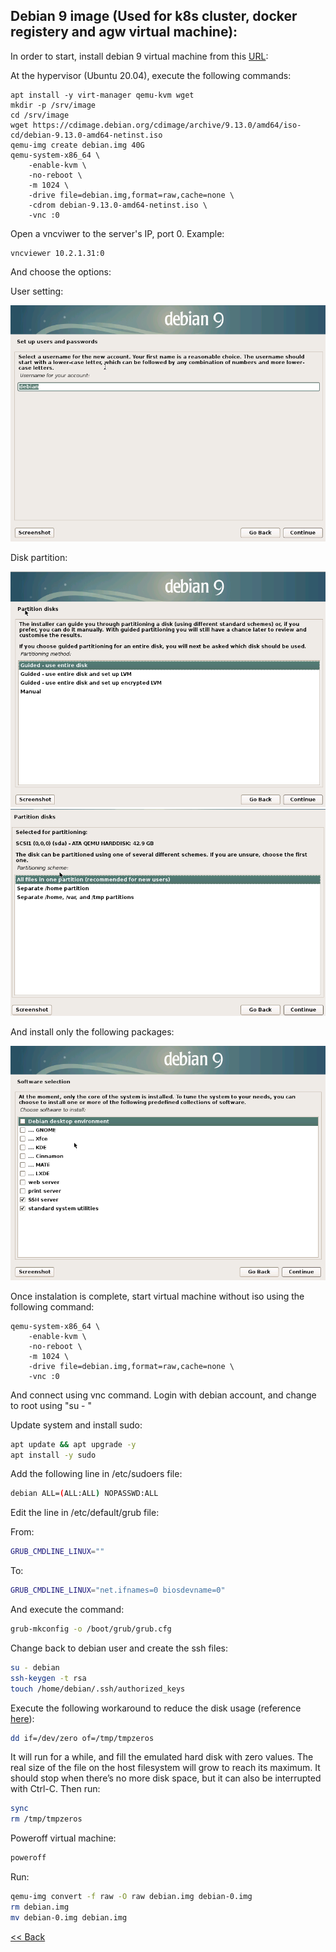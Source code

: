 ## Debian 9 image (Used for k8s cluster, docker registery and agw virtual machine):

In order to start, install debian 9 virtual machine  from this [URL](https://cdimage.debian.org/cdimage/archive/9.13.0/amd64/iso-cd/debian-9.13.0-amd64-netinst.iso):

At the hypervisor (Ubuntu 20.04), execute the following commands:

```shell
apt install -y virt-manager qemu-kvm wget 
mkdir -p /srv/image
cd /srv/image
wget https://cdimage.debian.org/cdimage/archive/9.13.0/amd64/iso-cd/debian-9.13.0-amd64-netinst.iso
qemu-img create debian.img 40G
qemu-system-x86_64 \
    -enable-kvm \
    -no-reboot \
    -m 1024 \
    -drive file=debian.img,format=raw,cache=none \
    -cdrom debian-9.13.0-amd64-netinst.iso \
    -vnc :0
```

Open a vncviwer to the server's IP, port 0. Example:

```shell
vncviewer 10.2.1.31:0
```

And choose the options:


User setting:

![image](images/debian_install_10.png)


Disk partition:

![image](images/debian_install_13.png)
![image](images/debian_install_14.png)


And install only the following packages:

![image](images/debian_install_15.png)


Once instalation is complete, start virtual machine without iso using the following command:
```shell
qemu-system-x86_64 \
    -enable-kvm \
    -no-reboot \
    -m 1024 \
    -drive file=debian.img,format=raw,cache=none \
    -vnc :0
```

And connect using vnc command. Login with debian account, and change to root using "su - "

Update system and install sudo:
```bash 
apt update && apt upgrade -y
apt install -y sudo
```

Add the following line in /etc/sudoers file:

```bash 
debian ALL=(ALL:ALL) NOPASSWD:ALL
```

Edit the line in /etc/default/grub file:

From:
```bash 
GRUB_CMDLINE_LINUX=""
```

To:
```bash 
GRUB_CMDLINE_LINUX="net.ifnames=0 biosdevname=0"
```

And execute the command:
```bash 
grub-mkconfig -o /boot/grub/grub.cfg
```

Change back to debian user and create the ssh files:
```bash 
su - debian
ssh-keygen -t rsa
touch /home/debian/.ssh/authorized_keys
```

Execute the following workaround to reduce the disk usage (reference [here](https://balau82.wordpress.com/2011/05/08/qemu-raw-images-real-size/)):

```bash
dd if=/dev/zero of=/tmp/tmpzeros
```
It will run for a while, and fill the emulated hard disk with zero values. The real size of the file on the host filesystem will grow to reach its maximum. It should stop when there’s no more disk space, but it can also be interrupted with Ctrl-C. Then run:

```bash
sync
rm /tmp/tmpzeros
```

Poweroff virtual machine:

```bash
poweroff
```

Run:
```bash
qemu-img convert -f raw -O raw debian.img debian-0.img
rm debian.img
mv debian-0.img debian.img
```


[<< Back](README.md)